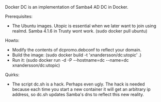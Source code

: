 Docker DC is an implementation of Samba4 AD DC in Docker.

Prerequisites:

 * The Ubuntu images. Utopic is essential when we later want to join using realmd. Samba 4.1.6 in Trusty wont work.  (sudo docker pull ubuntu)

Howto:

 * Modify the contents of dcpromo.debconf to reflect your domain.
 * Build the image: (sudo docker build -t 'xnandersson/dc:utopic' .)
 * Run it: (sudo docker run -d -P --hostname=dc --name=dc xnandersson/dc:utopic)

Quirks:
 * The script dc.sh is a hack. Perhaps even ugly. The hack is needed because
   each time you start a new container it will get an arbitrary ip address,
   so dc.sh updates Samba's dns to reflect this new reality.
